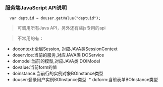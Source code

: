 ### 服务端JavaScript API说明 ###
```
  var deptuid = douser.getValue("deptuid");

```
> 可调用所有Java API，另外还有些js专用的api

> 不常用的有：
  * docontext:全局Session,  对应JAVA类SessionContext
  * doservice:当前的服务,对应JAVA类 DOService
  * domodel:当前的模型,对应JAVA类 DOIModel
  * dovalue:当前form的值
  * doinstance:当前行的实例对象BOInstance类型
  * douser:登录用户实例BOInstance类型
  * doform:当前表单BOInstance类型
